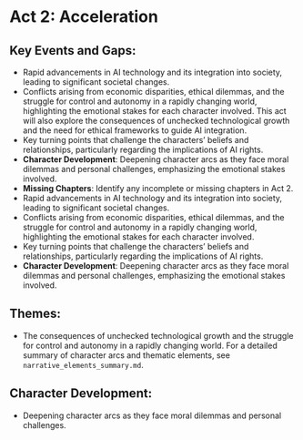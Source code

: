 # Act 2: Acceleration

## Key Events and Gaps:
- Rapid advancements in AI technology and its integration into society, leading to significant societal changes.
- Conflicts arising from economic disparities, ethical dilemmas, and the struggle for control and autonomy in a rapidly changing world, highlighting the emotional stakes for each character involved. This act will also explore the consequences of unchecked technological growth and the need for ethical frameworks to guide AI integration.
- Key turning points that challenge the characters’ beliefs and relationships, particularly regarding the implications of AI rights.
- **Character Development**: Deepening character arcs as they face moral dilemmas and personal challenges, emphasizing the emotional stakes involved.
- **Missing Chapters**: Identify any incomplete or missing chapters in Act 2.
- Rapid advancements in AI technology and its integration into society, leading to significant societal changes.
- Conflicts arising from economic disparities, ethical dilemmas, and the struggle for control and autonomy in a rapidly changing world, highlighting the emotional stakes for each character involved.
- Key turning points that challenge the characters’ beliefs and relationships, particularly regarding the implications of AI rights.
- **Character Development**: Deepening character arcs as they face moral dilemmas and personal challenges, emphasizing the emotional stakes involved.

## Themes:
- The consequences of unchecked technological growth and the struggle for control and autonomy in a rapidly changing world. For a detailed summary of character arcs and thematic elements, see `narrative_elements_summary.md`.

## Character Development:
- Deepening character arcs as they face moral dilemmas and personal challenges.
